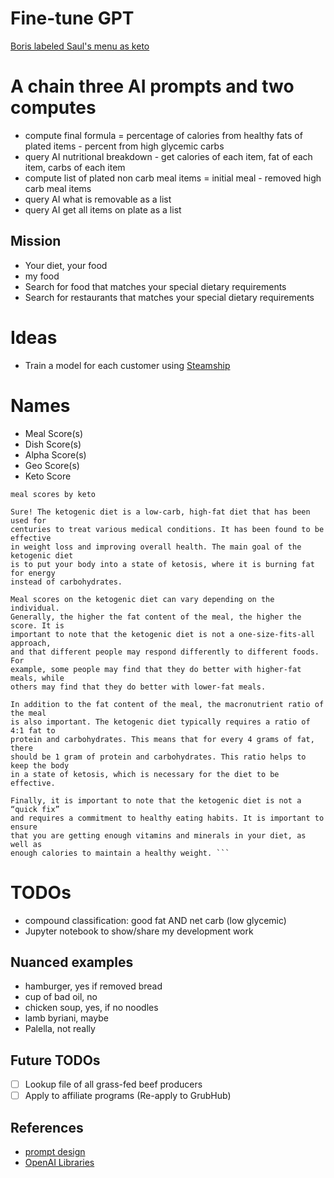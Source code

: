 # Fine-tune GPT


[Boris labeled Saul's menu as keto](https://docs.google.com/spreadsheets/d/17y8m5SHEQEgGIT9oIT7wgaZf3awpnnzao-ajDgxuiM4/edit?usp=sharing)


# A chain three AI prompts and two computes

- compute final formula = percentage of calories from healthy fats of plated items - percent from high glycemic carbs
- query AI nutritional breakdown - get calories of each item, fat of each item, carbs of each item
- compute list of plated non carb meal items = initial meal - removed high carb meal items
- query AI what is removable as a list
- query AI get all items on plate as a list



## Mission

- Your diet, your food
- my food
- Search for food that matches your special dietary requirements
- Search for restaurants that matches your special dietary requirements

# Ideas 

- Train a model for each customer using [Steamship](https://medium.com/steamship/steamship-heroku-for-language-ai-9c7dd70cd25a)

# Names

- Meal Score(s)
- Dish Score(s)
- Alpha Score(s)
- Geo Score(s)
- Keto Score

```
meal scores by keto
```

```
Sure! The ketogenic diet is a low-carb, high-fat diet that has been used for
centuries to treat various medical conditions. It has been found to be effective
in weight loss and improving overall health. The main goal of the ketogenic diet
is to put your body into a state of ketosis, where it is burning fat for energy
instead of carbohydrates.

Meal scores on the ketogenic diet can vary depending on the individual.
Generally, the higher the fat content of the meal, the higher the score. It is
important to note that the ketogenic diet is not a one-size-fits-all approach,
and that different people may respond differently to different foods. For
example, some people may find that they do better with higher-fat meals, while
others may find that they do better with lower-fat meals.

In addition to the fat content of the meal, the macronutrient ratio of the meal
is also important. The ketogenic diet typically requires a ratio of 4:1 fat to
protein and carbohydrates. This means that for every 4 grams of fat, there
should be 1 gram of protein and carbohydrates. This ratio helps to keep the body
in a state of ketosis, which is necessary for the diet to be effective.

Finally, it is important to note that the ketogenic diet is not a “quick fix”
and requires a commitment to healthy eating habits. It is important to ensure
that you are getting enough vitamins and minerals in your diet, as well as
enough calories to maintain a healthy weight. ```
```


# TODOs

- compound classification: good fat AND net carb (low glycemic)
- Jupyter notebook to show/share my development work

## Nuanced examples

- hamburger, yes if removed bread
- cup of bad oil, no
- chicken soup, yes, if no noodles
- lamb byriani, maybe
- Palella, not really

## Future TODOs

- [ ] Lookup file of all grass-fed beef producers
- [ ] Apply to affiliate programs (Re-apply to GrubHub)

## References

- [prompt design](https://platform.openai.com/docs/guides/completion/prompt-design)
- [OpenAI Libraries](https://platform.openai.com/docs/libraries)
